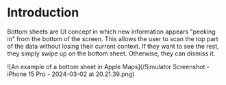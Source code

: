 # Introduction

Bottom sheets are UI concept in which new information appears "peeking in" from the bottom of the screen. This allows the user to scan the top part of the data without losing their current context. If they want to see the rest, they simply swipe up on the bottom sheet. Otherwise, they can dismiss it.

![An example of a bottom sheet in Apple Maps](/Simulator Screenshot - iPhone 15 Pro - 2024-03-02 at 20.21.39.png)
